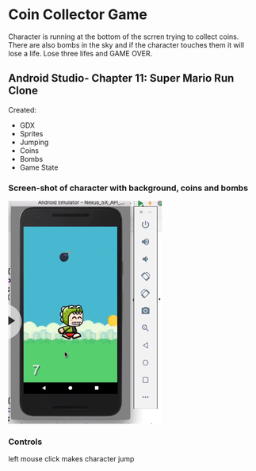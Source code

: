# Coin Collector Game
Character is running at the bottom of the scrren trying to collect coins. There are also bombs in the sky and if the character touches them it will lose a life. Lose three lifes and GAME OVER.

## Android Studio- Chapter 11: Super Mario Run Clone
Created:
* GDX 
* Sprites
* Jumping 
* Coins 
* Bombs 
* Game State

### Screen-shot of character with background, coins and bombs

![image of game](coinGame.png)

### Controls
left mouse click makes character jump
